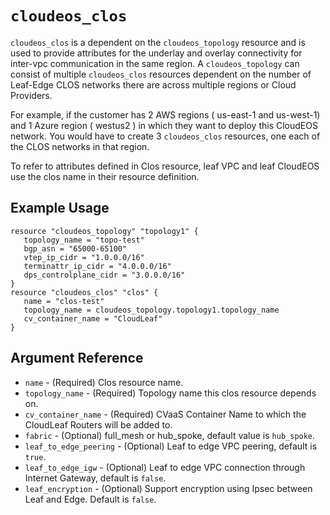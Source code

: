 # `cloudeos_clos`

`cloudeos_clos` is a dependent on the `cloudeos_topology` resource and is used to provide attributes
for the underlay and overlay connectivity for inter-vpc communication in the same region.
A `cloudeos_topology` can consist of multiple `cloudeos_clos` resources dependent on the number of
Leaf-Edge CLOS networks there are across multiple regions or Cloud Providers.

For example, if the customer has 2 AWS regions ( us-east-1 and us-west-1) and 1 Azure region
( westus2 ) in which they want to deploy this CloudEOS network. You would have to create
3 `cloudeos_clos` resources, one each of the CLOS networks in that region.

To refer to attributes defined in Clos resource, leaf VPC and leaf CloudEOS use
the clos name in their resource definition.

## Example Usage

```hcl
resource "cloudeos_topology" "topology1" {
   topology_name = "topo-test"
   bgp_asn = "65000-65100"
   vtep_ip_cidr = "1.0.0.0/16"
   terminattr_ip_cidr = "4.0.0.0/16"
   dps_controlplane_cidr = "3.0.0.0/16"
}
resource "cloudeos_clos" "clos" {
   name = "clos-test"
   topology_name = cloudeos_topology.topology1.topology_name
   cv_container_name = "CloudLeaf"
}
```

## Argument Reference

* `name` - (Required) Clos resource name.
* `topology_name` - (Required) Topology name this clos resource depends on.
* `cv_container_name` - (Required) CVaaS Container Name to which the CloudLeaf Routers will be added to.
* `fabric` - (Optional) full_mesh or hub_spoke, default value is `hub_spoke`.
* `leaf_to_edge_peering` - (Optional) Leaf to edge VPC peering, default is `true`.
* `leaf_to_edge_igw` - (Optional) Leaf to edge VPC connection through Internet Gateway, default is `false`.
* `leaf_encryption` - (Optional) Support encryption using Ipsec between Leaf and Edge. Default is `false`.
